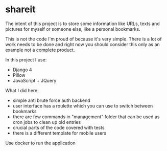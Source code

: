 # shareit

The intent of this project is to store some information like URLs, texts and pictures for myself or someone else, like a personal bookmarks.

This is not the code I'm proud of because it's very simple. There is a lot of work needs to be done and right now you should consider this only as an example not a complete product.

In this project I use:
 * Django 4
 * Pillow
 * JavaScript + JQuery

What I did here:
* simple anti brute force auth backend
* user interface has a roulette which you can use to switch between bookmarks
* there are few commands in "management" folder that can be used as cron jobs to clean up old entries
* crucial parts of the code covered with tests
* there is a different template for mobile users

Use docker to run the application
